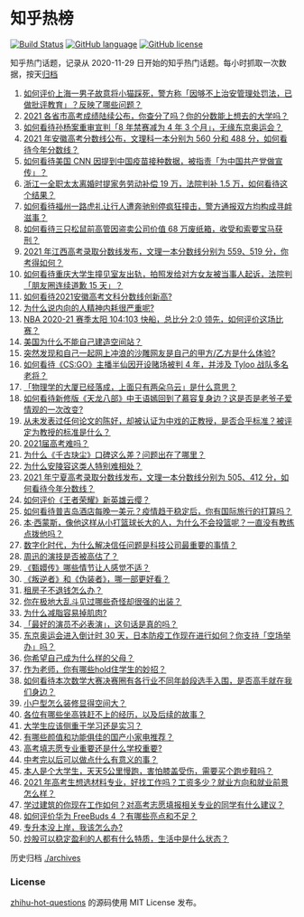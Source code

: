 # 知乎热榜
[![Build Status](https://github.com/ToWeLong/zhihu-hot-questions/workflows/CI/badge.svg)](https://github.com/ToWeLong/zhihu-hot-questions/actions)
[![GitHub language](https://img.shields.io/badge/language-golang-orange.svg)](https://golang.org/)
[![GitHub license](https://img.shields.io/github/license/ToWeLong/zhihu-hot-questions)](https://github.com/ToWeLong/zhihu-hot-questions/blob/main/LICENSE)

知乎热门话题，记录从 2020-11-29 日开始的知乎热门话题。每小时抓取一次数据，按天[归档](./archives)

<!-- BEGIN -->

1. [如何评价上海一男子故意将小猫踩死，警方称「因够不上治安管理处罚法，已做批评教育」？反映了哪些问题？](https://www.zhihu.com/question/466304670)
1. [2021 各省市高考成绩陆续公布，你查分了吗？你的分数能上想去的大学吗？](https://www.zhihu.com/question/466693006)
1. [如何看待孙杨案重审宣判「8 年禁赛减为 4 年 3 个月」，无缘东京奥运会？](https://www.zhihu.com/question/466646307)
1. [2021 年安徽高考分数线公布，文理科一本分别为 560 分和 488 分，如何看待今年分数线？](https://www.zhihu.com/question/466691992)
1. [如何看待美国 CNN 因提到中国疫苗接种数据，被指责「为中国共产党做宣传」？](https://www.zhihu.com/question/466607392)
1. [浙江一全职太太离婚时提家务劳动补偿 19 万，法院判补 1.5 万，如何看待这个结果？](https://www.zhihu.com/question/466573615)
1. [如何看待福州一路虎礼让行人遭奔驰别停疯狂撞击，警方通报双方均构成寻衅滋事？](https://www.zhihu.com/question/466514894)
1. [如何看待三只松鼠前高管因盗卖公司价值 68 万废纸箱，收受和索要宝马获刑？](https://www.zhihu.com/question/466571103)
1. [2021 年江西高考录取分数线发布，文理一本分数线分别为 559、519  分，你考得如何？](https://www.zhihu.com/question/466717146)
1. [如何看待重庆大学生撞见室友出轨，拍照发给对方女友被当事人起诉，法院判「朋友圈连续道歉 15 天」？](https://www.zhihu.com/question/466513016)
1. [如何看待2021安徽高考文科分数线创新高?](https://www.zhihu.com/question/466704582)
1. [为什么说内向的人精神内耗很严重呢?](https://www.zhihu.com/question/438833344)
1. [NBA 2020-21 赛季太阳 104:103 快船，总比分 2:0 领先，如何评价这场比赛？](https://www.zhihu.com/question/466683879)
1. [美国为什么不能自己建造空间站？](https://www.zhihu.com/question/466163410)
1. [突然发现和自己一起网上冲浪的沙雕网友是自己的甲方/乙方是什么体验?](https://www.zhihu.com/question/465724596)
1. [如何看待《CS:GO》主播半仙因开设赌场被判 4 年，并涉及 Tyloo 战队多名老将？](https://www.zhihu.com/question/465799818)
1. [「物理学的大厦已经落成，上面只有两朵乌云」是什么意思？](https://www.zhihu.com/question/319790208)
1. [如何看待新修版《天龙八部》中王语嫣回到了慕容复身边？这是否是老爷子爱情观的一次改变?](https://www.zhihu.com/question/466375037)
1. [从未发表过任何论文的陈好，却被认证为中戏的正教授，是否合乎标准？被评定为教授的标准是什么？](https://www.zhihu.com/question/466544935)
1. [2021届高考难吗？](https://www.zhihu.com/question/464117215)
1. [为什么《千古玦尘》口碑这么差？问题出在了哪里？](https://www.zhihu.com/question/465662668)
1. [为什么安陵容这类人特别难相处？](https://www.zhihu.com/question/465876363)
1. [2021 年宁夏高考录取分数线发布，文理一本分数线分别为 505、412 分，如何看待今年分数线？](https://www.zhihu.com/question/466726376)
1. [如何评价《王者荣耀》新英雄云缨？](https://www.zhihu.com/question/456762502)
1. [如何看待普吉岛酒店每晚一美元？疫情趋于稳定后，你有国际旅行的打算吗？](https://www.zhihu.com/question/465347798)
1. [本·西蒙斯，像他这样从小打篮球长大的人，为什么不会投篮呢？一直没有教练点拨他吗？](https://www.zhihu.com/question/466334440)
1. [数字化时代，为什么解决信任问题是科技公司最重要的事情？](https://www.zhihu.com/question/466562749)
1. [周迅的演技是否被高估了？](https://www.zhihu.com/question/296224065)
1. [《甄嬛传》哪些情节让人感觉不适？](https://www.zhihu.com/question/455421812)
1. [《叛逆者》和《伪装者》，哪一部更好看？](https://www.zhihu.com/question/464428826)
1. [租房子不退钱怎么办？](https://www.zhihu.com/question/437672773)
1. [你在极地大乱斗见过哪些奇怪却很强的出装？](https://www.zhihu.com/question/405383931)
1. [为什么减脂容易掉肌肉?](https://www.zhihu.com/question/398517719)
1. [「最好的演员不必表演」，这句话是真的吗？](https://www.zhihu.com/question/455428915)
1. [东京奥运会进入倒计时 30 天，日本防疫工作现在进行如何？你支持「空场举办」吗？](https://www.zhihu.com/question/466695575)
1. [你希望自己成为什么样的父母？](https://www.zhihu.com/question/393896515)
1. [作为老师，你有哪些hold住学生的妙招？](https://www.zhihu.com/question/364314856)
1. [如何看待本次数学大赛决赛圈有各行业不同年龄段选手入围，是否高手就在我们身边？](https://www.zhihu.com/question/466519667)
1. [小户型怎么装修显得空间大？](https://www.zhihu.com/question/451689301)
1. [各位有哪些坐高铁赶不上的经历，以及后续的故事？](https://www.zhihu.com/question/321600684)
1. [大学生应该侧重于学习还是实习？](https://www.zhihu.com/question/381505409)
1. [有哪些颜值和功能俱佳的国产小家电推荐？](https://www.zhihu.com/question/463191748)
1. [高考填志愿专业重要还是什么学校重要?](https://www.zhihu.com/question/21287543)
1. [中考完以后可以做点什么有意义的事？](https://www.zhihu.com/question/464606464)
1. [本人是个大学生，天天5公里慢跑，害怕膝盖受伤，需要买个跑步鞋吗？](https://www.zhihu.com/question/463950741)
1. [2021 年高考生想选材料专业，好找工作吗？工资多少？就业方向和就业前景怎么样？](https://www.zhihu.com/question/459989319)
1. [学过建筑的你现在工作如何？对高考志愿填报相关专业的同学有什么建议？](https://www.zhihu.com/question/47457508)
1. [如何评价华为 FreeBuds 4 ？有哪些亮点和不足？](https://www.zhihu.com/question/460290830)
1. [专升本没上岸，我该怎么办?](https://www.zhihu.com/question/411402283)
1. [炒股可以稳定盈利的人都有什么特质，生活中是什么状态？](https://www.zhihu.com/question/463973365)

<!-- END -->

历史归档 [./archives](./archives)


### License
[zhihu-hot-questions](https://github.com/towelong/zhihu-hot-questions) 的源码使用 MIT License 发布。